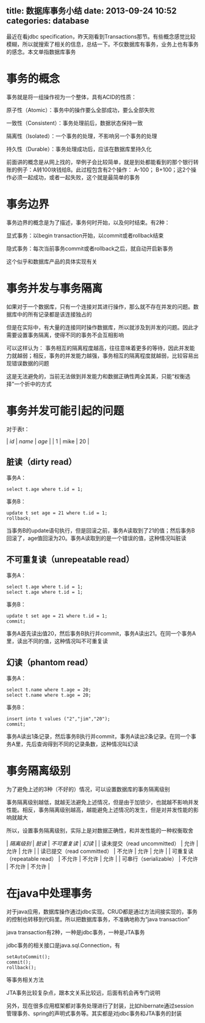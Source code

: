 title: 数据库事务小结
date: 2013-09-24 10:52
categories: database 
---
最近在看jdbc specification，昨天刚看到Transactions那节。有些概念感觉比较模糊，所以就搜索了相关的信息，总结一下。不仅数据库有事务，业务上也有事务的感念。本文单指数据库事务
<!--more-->

# 事务的概念 

事务就是将一组操作视为一个整体，具有ACID的性质： 

原子性（Atomic）：事务中的操作要么全部成功，要么全部失败 

一致性（Consistent）：事务处理前后，数据状态保持一致 

隔离性（Isolated）：一个事务的处理，不影响另一个事务的处理 

持久性（Durable）：事务处理成功后，应该在数据库里持久化 

前面讲的概念是从网上找的，举例子会比较简单，就是到处都能看到的那个银行转账的例子：A转100块钱给B。此过程包含有2个操作： A-100； B+100；这2个操作必须一起成功，或者一起失败，这个就是最简单的事务 

# 事务边界 

事务边界的概念是为了描述，事务何时开始，以及何时结束。有2种： 

显式事务：以begin transaction开始，以commit或者rollback结束 

隐式事务：每次当前事务commit或者rollback之后，就自动开启新事务 

这个似乎和数据库产品的具体实现有关 

# 事务并发与事务隔离 

如果对于一个数据库，只有一个连接对其进行操作，那么就不存在并发的问题。数据库中的所有记录都是该连接独占的 

但是在实际中，有大量的连接同时操作数据库，所以就涉及到并发的问题。因此才需要设置事务隔离，使得不同的事务不会互相影响 

可以这样认为： 事务相互的隔离程度越高，往往意味着更多的等待，因此并发能力就越弱；相反，事务的并发能力越强，事务相互的隔离程度就越弱，比较容易出现错误数据的问题 

这是无法避免的，当前无法做到并发能力和数据正确性两全其美，只能“权衡选择”一个折中的方式 

# 事务并发可能引起的问题 

对于表t：

| *id* | *name* | *age* |
| 1 | mike | 20 |

## 脏读（dirty read） 

事务A：
```
select t.age where t.id = 1;
```
事务B：
```
update t set age = 21 where t.id = 1;
rollback;
```

当事务B的update语句执行，但是回滚之前，事务A读取到了21的值；然后事务B回滚了，age值回滚为20。事务A读取到的是一个错误的值，这种情况叫脏读 

## 不可重复读（unrepeatable read） 

事务A：
```
select t.age where t.id = 1;
select t.age where t.id = 1;
```
事务B：
```
update t set age = 21 where t.id = 1;
commit;
```

事务A首先读出值20，然后事务B执行并commit，事务A读出21。在同一个事务A里，读出不同的值，这种情况叫不可重复读 

## 幻读（phantom read） 

事务A：
```
select t.name where t.age = 20;
select t.name where t.age = 20;
```

事务B：
```
insert into t values ("2","jim","20");
commit;
```

事务A读出1条记录，然后事务B执行并commit，事务A读出2条记录。在同一个事务A里，先后查询得到不同的记录条数，这种情况叫幻读 

# 事务隔离级别 

为了避免上述的3种（不好的）情况，可以设置数据库的事务隔离级别 

事务隔离级别越低，就越无法避免上述情况，但是由于加锁少，也就越不影响并发性能。相反，事务隔离级别越高，越能避免上述情况的发生，但是对并发性能的影响就越大 

所以，设置事务隔离级别，实际上是对数据正确性，和并发性能的一种权衡取舍

| *隔离级别* | *脏读* | *不可重复读* | *幻读* |
| 读未提交（read uncommitted） | 允许 | 允许 | 允许 |
| 读已提交（read committed） | 不允许 | 允许 | 允许 |
| 可重复读（repeatable read） | 不允许 | 不允许 | 允许 |
| 可串行（serializable） | 不允许 | 不允许 | 不允许 |

# 在java中处理事务

对于java应用，数据库操作通过jdbc实现。CRUD都是通过方法间接实现的，事务的控制也转移到代码里。所以把数据库事务，不准确地称为“java transaction” 

java transaction有2种，一种是jdbc事务，一种是JTA事务 

jdbc事务的相关接口是java.sql.Connection，有
```
setAutoCommit();
commit();
rollback();
```
等事务相关方法 

JTA事务比较复杂点，跟本文关系比较远，后面有机会再专门说明 

另外，现在很多应用框架都对事务处理进行了封装，比如hibernate通过session管理事务、spring的声明式事务等。其实都是对jdbc事务和JTA事务的封装